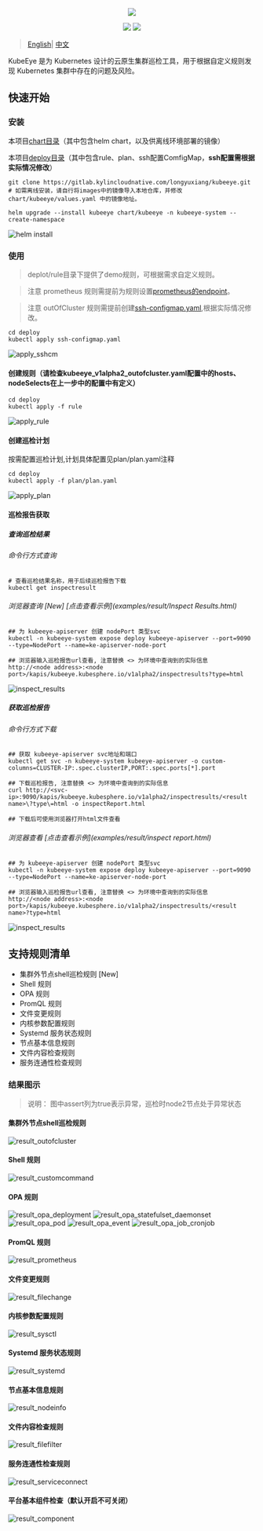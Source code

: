 <div align=center><img src="docs/images/KubeEye-O.svg?raw=true"></div>

<p align=center>
<a href="https://github.com/kubesphere/kubeeye/actions?query=event%3Apush+branch%3Amain+workflow%3ACI+"><img src="https://github.com/kubesphere/kubeeye/workflows/CI/badge.svg?branch=main&event=push"></a>
<!-- ALL-CONTRIBUTORS-BADGE:START - Do not remove or modify this section -->
<a href="https://github.com/kubesphere/kubeeye#contributors-"><img src="https://img.shields.io/badge/all_contributors-10-orange.svg?style=flat-square"></a>
<!-- ALL-CONTRIBUTORS-BADGE:END -->
</p>

> [English](README_en.md)| [中文](README.md)

KubeEye 是为 Kubernetes 设计的云原生集群巡检工具，用于根据自定义规则发现 Kubernetes 集群中存在的问题及风险。

## 快速开始

### 安装
本项目[chart目录](chart/)（其中包含helm chart，以及供离线环境部署的镜像）

本项目[deploy目录](deploy/)（其中包含rule、plan、ssh配置ComfigMap，**ssh配置需根据实际情况修改**）

```shell
git clone https://gitlab.kylincloudnative.com/longyuxiang/kubeeye.git
# 如需离线安装，请自行将images中的镜像导入本地仓库，并修改 chart/kubeeye/values.yaml 中的镜像地址。

helm upgrade --install kubeeye chart/kubeeye -n kubeeye-system --create-namespace
```
![helm install](img/helm_install.png)
### 使用
  
> deplot/rule目录下提供了demo规则，可根据需求自定义规则。

> 注意 prometheus 规则需提前为规则设置[prometheus的endpoint](deploy/rule/kubeeye_v1alpha2_prometheusrule.yaml)。

> 注意 outOfCluster 规则需提前创建[ssh-configmap.yaml](deploy/ssh-configmap.yaml),根据实际情况修改。

```
cd deploy
kubectl apply ssh-configmap.yaml
```
![apply_sshcm](img/apply_sshcm.png)
#### 创建规则（请检查kubeeye_v1alpha2_outofcluster.yaml配置中的hosts、nodeSelects在上一步中的配置中有定义）
```shell
cd deploy
kubectl apply -f rule
```
![apply_rule](img/apply_rule.png)
#### 创建巡检计划
按需配置巡检计划,计划具体配置见plan/plan.yaml注释
```shell
cd deploy
kubectl apply -f plan/plan.yaml
```
![apply_plan](img/apply_plan.png)
#### 巡检报告获取
##### 查询巡检结果
###### 命令行方式查询
```shell
# 查看巡检结果名称，用于后续巡检报告下载
kubectl get inspectresult
```
###### 浏览器查询 [New] [点击查看示例](examples/result/Inspect Results.html)
```shell
## 为 kubeeye-apiserver 创建 nodePort 类型svc
kubectl -n kubeeye-system expose deploy kubeeye-apiserver --port=9090 --type=NodePort --name=ke-apiserver-node-port

## 浏览器输入巡检报告url查看, 注意替换 <> 为环境中查询到的实际信息
http://<node address>:<node port>/kapis/kubeeye.kubesphere.io/v1alpha2/inspectresults?type=html
```
![inspect_results](img/inspect_results.png)
##### 获取巡检报告
###### 命令行方式下载
```shell
## 获取 kubeeye-apiserver svc地址和端口
kubectl get svc -n kubeeye-system kubeeye-apiserver -o custom-columns=CLUSTER-IP:.spec.clusterIP,PORT:.spec.ports[*].port

## 下载巡检报告, 注意替换 <> 为环境中查询到的实际信息
curl http://<svc-ip>:9090/kapis/kubeeye.kubesphere.io/v1alpha2/inspectresults/<result name>\?type\=html -o inspectReport.html

## 下载后可使用浏览器打开html文件查看
```
###### 浏览器查看 [点击查看示例](examples/result/inspect report.html)
```shell
## 为 kubeeye-apiserver 创建 nodePort 类型svc
kubectl -n kubeeye-system expose deploy kubeeye-apiserver --port=9090 --type=NodePort --name=ke-apiserver-node-port

## 浏览器输入巡检报告url查看, 注意替换 <> 为环境中查询到的实际信息
http://<node address>:<node port>/kapis/kubeeye.kubesphere.io/v1alpha2/inspectresults/<result name>?type=html
```
![inspect_results](img/result_head.png)
## 支持规则清单
* 集群外节点shell巡检规则 [New]
* Shell 规则
* OPA 规则
* PromQL 规则
* 文件变更规则
* 内核参数配置规则
* Systemd 服务状态规则
* 节点基本信息规则
* 文件内容检查规则
* 服务连通性检查规则

### 结果图示
> 说明： 图中assert列为true表示异常，巡检时node2节点处于异常状态
#### 集群外节点shell巡检规则
![result_outofcluster](img/result_outofcluster.png)
#### Shell 规则
![result_customcommand](img/result_customcommand.png)
#### OPA 规则
![result_opa_deployment](img/result_opa_deployment.png)
![result_opa_statefulset_daemonset](img/result_opa_statefulset_daemonset.png)
![result_opa_pod](img/result_opa_pod.png)
![result_opa_event](img/result_opa_event.png)
![result_opa_job_cronjob](img/result_opa_job_cronjob.png)
#### PromQL 规则
![result_prometheus](img/result_prometheus.png)
#### 文件变更规则
![result_filechange](img/result_filechange.png)
#### 内核参数配置规则
![result_sysctl](img/result_sysctl.png)
#### Systemd 服务状态规则
![result_systemd](img/result_systemd.png)
#### 节点基本信息规则
![result_nodeinfo](img/result_nodeinfo.png)
#### 文件内容检查规则
![result_filefilter](img/result_filefilter.png)
#### 服务连通性检查规则
![result_serviceconnect](img/result_serviceconnect.png)
#### 平台基本组件检查（默认开启不可关闭）
![result_component](img/result_component.png)